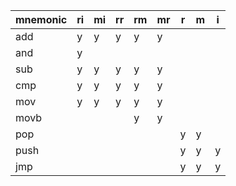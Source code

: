 | mnemonic | ri | mi | rr | rm | mr | r | m | i |
|----------|----|----|----|----|----|---|---|---|
| add      | y  | y  | y  | y  | y  |   |   |   |
| and      | y  |    |    |    |    |   |   |   |
| sub      | y  | y  | y  | y  | y  |   |   |   |
| cmp      | y  | y  | y  | y  | y  |   |   |   |
| mov      | y  | y  | y  | y  | y  |   |   |   |
| movb     |    |    |    | y  | y  |   |   |   |
| pop      |    |    |    |    |    | y | y |   |
| push     |    |    |    |    |    | y | y | y |
| jmp      |    |    |    |    |    | y | y | y |
